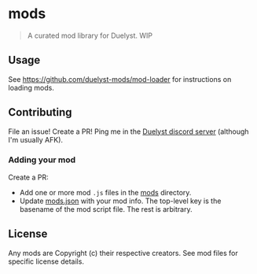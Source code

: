 # mods
> A curated mod library for Duelyst. WIP

## Usage

See https://github.com/duelyst-mods/mod-loader for instructions on loading mods.

## Contributing

File an issue! Create a PR! Ping me in the [Duelyst discord server](https://discordapp.com/invite/0WbpmyLbu52aphyb) (although I'm usually AFK).

### Adding your mod

Create a PR:

* Add one or more mod `.js` files in the [mods](mods) directory.
* Update [mods.json](mods.json) with your mod info. The top-level key is the basename of the mod script file. The rest is arbitrary.

## License

Any mods are Copyright (c) their respective creators. See mod files for specific license details.
